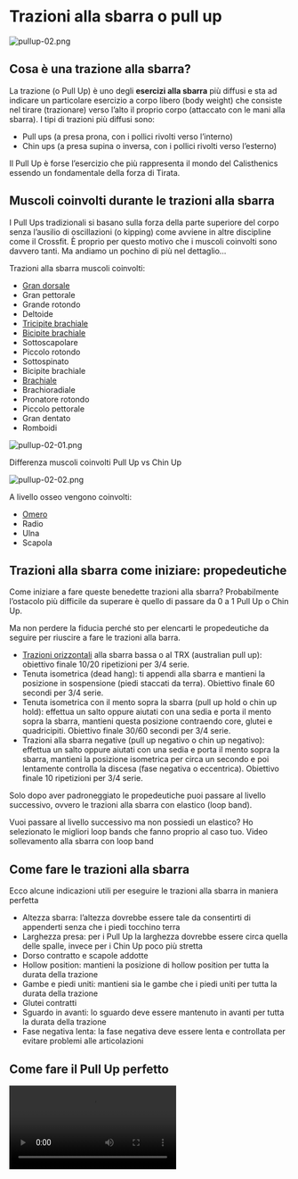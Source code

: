 # Trazioni alla sbarra o pull up

![pullup-02.png](pullup-02.png)

## Cosa è una trazione alla sbarra?

La trazione (o Pull Up) è uno degli **esercizi alla sbarra** più diffusi e sta ad indicare un particolare esercizio a
corpo libero (body weight) che consiste nel tirare (trazionare) verso l’alto il proprio corpo (attaccato con le mani
alla sbarra).
I tipi di trazioni più diffusi sono:

- Pull ups (a presa prona, con i pollici rivolti verso l’interno)
- Chin ups (a presa supina o inversa, con i pollici rivolti verso l’esterno)

Il Pull Up è forse l’esercizio che più rappresenta il mondo del Calisthenics essendo un fondamentale della forza di
Tirata.

## Muscoli coinvolti durante le trazioni alla sbarra

I Pull Ups tradizionali si basano sulla forza della parte superiore del corpo senza l’ausilio di oscillazioni (o
kipping) come avviene in altre discipline come il Crossfit. È proprio per questo motivo che i muscoli coinvolti sono
davvero tanti.
Ma andiamo un pochino di più nel dettaglio…

Trazioni alla sbarra muscoli coinvolti:

* [Gran dorsale](grande-dorsale.md)
* Gran pettorale
* Grande rotondo
* Deltoide
* [Tricipite brachiale](tricipite-brachiale.md)
* [Bicipite brachiale](bicipite-brachiale.md)
* Sottoscapolare
* Piccolo rotondo
* Sottospinato
* Bicipite brachiale
* [Brachiale](brachiale.md)
* Brachioradiale
* Pronatore rotondo
* Piccolo pettorale
* Gran dentato
* Romboidi

![pullup-02-01.png](pullup-02-01.png)

Differenza muscoli coinvolti Pull Up vs Chin Up

![pullup-02-02.png](pullup-02-02.png)

A livello osseo vengono coinvolti:

* [Omero](omero.md)
* Radio
* Ulna
* Scapola

## Trazioni alla sbarra come iniziare: propedeutiche

Come iniziare a fare queste benedette trazioni alla sbarra? Probabilmente l’ostacolo più difficile da superare è quello
di passare da 0 a 1 Pull Up o Chin Up.

Ma non perdere la fiducia perché sto per elencarti le propedeutiche da seguire per riuscire a fare le trazioni alla
barra.

* [Trazioni orizzontali](australian-pull-up.md) alla sbarra bassa o al TRX (australian pull up): obiettivo finale 10/20
  ripetizioni per 3/4
  serie.
* Tenuta isometrica (dead hang): ti appendi alla sbarra e mantieni la posizione in sospensione (piedi staccati da
  terra).
  Obiettivo finale 60 secondi per 3/4 serie.
* Tenuta isometrica con il mento sopra la sbarra (pull up hold o chin up hold): effettua un salto oppure aiutati con una
  sedia e porta il mento sopra la sbarra, mantieni questa posizione contraendo core, glutei e quadricipiti. Obiettivo
  finale 30/60 secondi per 3/4 serie.
* Trazioni alla sbarra negative (pull up negativo o chin up negativo): effettua un salto oppure aiutati con una sedia e
  porta il mento sopra la sbarra, mantieni la posizione isometrica per circa un secondo e poi lentamente controlla la
  discesa (fase negativa o eccentrica). Obiettivo finale 10 ripetizioni per 3/4 serie.

Solo dopo aver padroneggiato le propedeutiche puoi passare al livello successivo, ovvero le trazioni alla sbarra con
elastico (loop band).

Vuoi passare al livello successivo ma non possiedi un elastico? Ho selezionato le migliori loop bands che fanno proprio
al caso tuo.
Video sollevamento alla sbarra con loop band

## Come fare le trazioni alla sbarra

Ecco alcune indicazioni utili per eseguire le trazioni alla sbarra in maniera perfetta

- Altezza sbarra: l’altezza dovrebbe essere tale da consentirti di appenderti senza che i piedi tocchino terra
- Larghezza presa: per i Pull Up la larghezza dovrebbe essere circa quella delle spalle, invece per i Chin Up poco più
  stretta
- Dorso contratto e scapole addotte
- Hollow position: mantieni la posizione di hollow position per tutta la durata della trazione
- Gambe e piedi uniti: mantieni sia le gambe che i piedi uniti per tutta la durata della trazione
- Glutei contratti
- Sguardo in avanti: lo sguardo deve essere mantenuto in avanti per tutta la durata della trazione
- Fase negativa lenta: la fase negativa deve essere lenta e controllata per evitare problemi alle articolazioni

## Come fare il Pull Up perfetto

<video mini-player="true"  src="https://youtu.be/VcHRr2gI2ec"/>

<video mini-player="true"  src="https://youtu.be/C7c2rVBHmlo"/>



## Errori
Viviamo nell’era di Instagram strapieno di fitness influencer o aspiranti tali, dove tutti sono atleti e super esperti.

Molti video che vengono caricati e tantissimi consigli che vengono dati tutti i giorni sono veramente pessimi, quindi la
probabilità di vedere esecuzioni pessime di esercizi è veramente alta.

È proprio per questo motivo che ho deciso di elencarti gli errori più comuni che ci commettono durante l’esecuzione dei
Pull Ups o dei Chin Ups:

- Iperestensione del collo
- Mancato utilizzo della magnesite, quindi meno grip 
- “Gobba”
- Movimento di trazione non lineare
- Mezze ripetizioni
- Spalle e dorso non attivi nella posizione di dead hang
- Oscillazioni (o kipping)
- Bacino non retroverso
- Piedi incrociati
- Poca pausa tra una serie e l’altra

## Video degli errori che si commettono durante l’esecuzione delle trazioni by Daniel Vadnal

<video mini-player="true"  src="https://youtu.be/41qKXc7TFbo"/>

## Come aumentare il numero di ripetizioni di trazioni alla sbarra

### Strategia 1
Ti stai approcciando per le prime volta alla sbarra e non riesci ad eseguire un numero significativo ripetizioni?
Tranquillo è un problema frequente…è proprio per questo che il coach Umberto Miletto ha ideato un programma di
allenamento in grado di farti aumentare il numero di ripetizioni delle trazioni.

#### Ok…ma come procedo?

L’allenamento proposto ti permetterà di migliorare in tempi rapidi e di far salire il tuo numero di ripetizioni di
trazioni alla barra. La cosa importante da tenere sempre in considerazione è quella di controllare sempre la tecnica
dell’esercizio ed evitare forme di esecuzione pessime.

La strategia adottata punta su un **alto volume di ripetizioni** in un determinato periodo di tempo.

Iniziamo...

- Dopo esserti riscaldato per bene (circa 15/20 minuti) appenditi alla sbarra ed esegui il maggior numero di trazioni
possibili, in modo tale da calcolare il tuo massimale giornaliero (ad esempio 8).
- Una volta calcolato il massimale dividilo per due (nel nostro caso abbiamo: 8 : 2 = 4). Questo è il numero con cui
dovrai iniziare ad allenarmi nei prossimi 30 minuti.
- Quindi si parte con 4, ti riposi per 30/50 secondi (il recupero in questo caso è molto soggettivo) e poi riprendi a fare
le trazioni.
- Quando non riuscirai più a farne 4 allora comincia a ridurre in maniera graduale, passando quindi a 3, 2 ed infine ad 1.

Ricapitolando l’obbiettivo del programma dell’allenamento è quello di andare a eseguire in 30 minuti il maggior numero
di trazioni alla sbarra partendo dal Massimale : 2.

<video mini-player="true"  src="https://youtu.be/p54raIFArqg"/>


### Strategia 2
**Non riesci ad aumentare il numero di ripetizioni alla sbarra?**

Ecco qui spiegati i **3 metodi per aumentare il numero di pull ups**.

Le 3 diverse metodologie che vedremo hanno come unico obbiettivo quelle di renderti più forte e performante con i Pull
Ups.

Scegli il metodo che più si avvicina al tuo livello di preparazione atletica.

1. Incremento progressivo (indicato a chi riesce a fare correttamente almeno 8/15 ripetizioni):
    - Verifica il tuo numero massimo di ripetizioni
    - Sottrai 4-5 ripetizioni ed aggiungi un sovraccarico di 5 Kg
    - Ogni settimana aumenta di 1-2 ripetizioni finché non riesci a raggiungere il tuo massimale 
    - Raggiunto il tuo massimale aggiungi un ulteriore sovraccarico di 5 Kg e ricomincia.
2. Progressione con micro-carico (indicato a chi riesce a fare poche ripetizioni: da 1 a 5 ripetizioni)
    - Verifica il tuo numero massimo di ripetizioni
    - Aggiungi un sovraccarico di 1 Kg e prova a raggiungere nuovamente il tuo massimale
    - Continua finché non raggiungerai correttamente il tuo massimale
    - Raggiunto il tuo massimale aggiungi 1 Kg (fino ad arrivare ad una zavorra massima di 5 Kg) e ricomincia.
3. Progressione a carico fisso (indicato a chi riesce a fare dalle 5 alle 10 ripetizioni)
    - Verifica il tuo numero massimo di ripetizioni
    - Sottrai 3-4 ripetizioni ed aggiungi un sovraccarico di 5 Kg
    - Dopo una settimana togli la zavorra e aggiungi due ripetizioni (rispetto allo step precedente)
    - Dopo una settimana aggiungi un sovraccarico di 5 Kg e sottrai una ripetizione (rispetto allo step precedente)
    - Continua alterando le fasi zavorrate e libere aumentando ogni settimana il numero di ripetizioni in maniera graduale

Scegli il giubbotto zavorrato che è più adatto alle tue esigenze e metti in pratica questi insegnamenti.

<video mini-player="true"  src="https://youtu.be/WqijHnmP9IE"/>

## Allenamento endurance
Se il tuo obiettivo è quello di migliorare il numero di trazioni o sei appassionato di circuiti di endurance allora
questo **allenamento alla sbarra** è quello che fa per te.

È una routine a circuito basata solo sulle trazioni da inserire nel giorno in cui vuoi migliorare questo movimento.

Il volume che si raggiunge grazie a questa routine di allenamento alla sbarra è di **240 ripetizioni**, ma nessuno vieta di
adattare l’allenamento in base al tuo livello di forza, dimezzando magari il numero di ripetizioni.

### Start...

  * 20 Pull Up
  * Rest 2′
  * 15 Pull Up
  * Rest 2′
  * 15 Pull Up
  * Rest 1′
  * 3×10 Pull Up (rest 1′)

Ripeti il circuito per 3 volte

**Video allenamento alla sbarra con 240 ripetizioni**

<video mini-player="true"  src="https://youtu.be/tHPpNAijEWQ"/>

## Pull Up Challenge by Funk Roberts
Se il tuo obiettivo è quello di aumentare il numero di ripetizioni alla sbarra e allo stesso tempo massa muscolare e
performance allo non devi assolutamente perderti questo strepitoso pull up challenge by Funk Roberts.

## Trazioni sbarra: le varianti più diffuse
È buona norma dare nuovi stimoli al proprio corpo variando esercizi, serie e ripetizioni. Esistono decine e decine di
varianti dei Pull Ups e dei Chin Ups, ma sono poche quelle che ti serviranno nella fase iniziale di questo lungo
percorso:

- Trazioni al petto
- Trazioni a squadra o L-Sit Pull Up
- Commando pull up
- Trazioni a presa neutra
- Trazioni ad un braccio (OAP)

**Video alcune varianti trazioni by Project Invictus**:

<video mini-player="true"  src="https://youtu.be/0kp-CunUtnc"/>

Se vuoi scoprire altre tipologie di Pull Up leggi questo articolo: 20 Tipologie di Pull Up by Showtimegp
20 Tipologie di Pull Up by Showtimegp

## Oltre 10 esercizi per migliorare Pull Up e Chin Up
Non riesci a progredire nelle trazioni?

Le strategie che ti ho suggerito sopra non ti stanno portando grandi risultati?

Vuoi variare gli stimoli dei tuoi allenamenti con nuovi esercizi ma non ne conosci di nuovi?

Nessun problema perché ho la soluzione ai tuoi problemi. Ho ritenuto opportuno allegare un ulteriore video tutorial
contenente oltre 10 esercizi e progressioni che ti aiuteranno a migliorare sia la qualità che il numero di ripetizioni
di pull up e chin up.

<video mini-player="true"  src="https://youtu.be/fslLktL51AY"/>


### Trazioni tutti i giorni?
Per chi è alle prime armi si deve allenare alla sbarra almeno due volte alla settimana, le persone con un livello
atletico più alto possono eseguire tranquillamente le trazioni tutti i giorni.

Se non riesci ad effettuare neanche una trazione allora ti ci vorrà del tempo per centrare il tuo obiettivo, mediamente
6/12 mesi (dipende dal soggetto, dalla mobilità, dalla forza e tanti altri fattori).

## Riferimenti

- [](https://www.barbrothers.it/esercizi/esercizi-dorsali/trazioni-alla-sbarra/)
